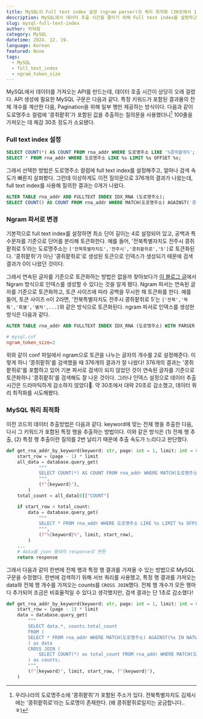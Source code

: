 ```yaml
---
title: MySQL의 Full text index 설정 (ngram parser)과 쿼리 최적화 (30초에서 1초로 줄이기)
description: MySQL에서 데이터 추출 시간을 줄이기 위해 Full text index를 설정하고 쿼리를 최적화한 방법을 설명한다.
slug: mysql-full-text-index
author: 박하람
category: MySQL
datetime: 2024. 12. 19.
language: Korean
featured: None
tags:
  - MySQL
  - full_text_index
  - ngram_token_size
---
```


MySQL에서 데이터를 가져오는 API를 만드는데, 데이터 호출 시간이 상당히 오래 걸렸다. API 생성에 필요한 MySQL 구문은 다음과 같다. 특정 키워드가 포함된 결과물의 전체 개수를 계산한 다음, Pagination을 위해 일부 행만 제공하는 방식이다. 다음과 같이 도로명주소 컬럼에 '콩쥐팥쥐'가 포함된 값을 추출하는 질의문을 사용했더니[^1] 100줄을 가져오는 데 체감 30초 정도가 소요됐다. 

### Full text index 설정

```sql
SELECT COUNT(*) AS COUNT FROM rna_addr WHERE 도로명주소 LIKE '%콩쥐팥쥐%';
SELECT * FROM rna_addr WHERE 도로명주소 LIKE %s LIMIT %s OFFSET %s;
```

그래서 선택한 방법은 도로명주소 컬럼에 full text index를 설정해주고, 얼마나 검색 속도가 빠른지 살펴봤다. 그런데 이상하게도 이전 질의문으로 376개의 결과가 나왔는데, full text index를 사용해 질의한 결과는 0개가 나왔다. 

```sql
ALTER TABLE rna_addr ADD FULLTEXT INDEX IDX_RNA (도로명주소);
SELECT COUNT() AS COUNT FROM rna_addr WHERE MATCH(도로명주소) AGAINST('콩쥐팥쥐' IN NATURAL LANGUAGE MODE);
```

### Ngram 파서로 변경

기본적으로 full text index를 설정하면 최소 단어 길이는 4로 설정되어 있고, 공백과 특수문자를 기준으로 단어를 분리해 토큰화한다. 예를 들어, '전북특별자치도 전주시 콩쥐팥쥐로 5'라는 도로명주소는 `['전북특별자치도','전주시','콩쥐팥쥐로','5']`로 토큰화된다. '콩쥐팥쥐'가 아닌 '콩쥐팥쥐로'로 생성된 토큰으로 인덱스가 생성되기 때문에 검색결과가 0이 나왔던 것이다. 

그래서 연속된 글자를 기준으로 토큰화하는 방법은 없을까 찾아보다가 [이 블로그 글](https://gngsn.tistory.com/163)에서 Ngram 방식으로 인덱스를 생성할 수 있다는 것을 알게 됐다. Ngram 파서는 연속된 글자를 기준으로 토큰화하고, 토큰 사이즈에 따라 공백을 무시한 채 토큰화를 한다. 예를 들어, 토큰 사이즈 n이 2라면, '전북특별자치도 전주시 콩쥐팥쥐로 5'는 `['전북','북특','특별','별자',...]`와 같은 방식으로 토큰화된다. ngram 파서로 인덱스를 생성한 방식은 다음과 같다. 

```sql
ALTER TABLE rna_addr ADD FULLTEXT INDEX IDX_RNA (도로명주소) WITH PARSER ngram;
```

```conf
# mysql.cnf
ngram_token_size=2
```
위와 같이 conf 파일에서 ngram으로 토큰을 나누는 글자의 개수를 2로 설정해준다. 이렇게 하니 '콩쥐팥쥐'를 검색했을 때 376개의 결과가 잘 나왔다! 376개의 결과는 '콩쥐팥쥐로'를 포함하고 있어 기본 파서로 검색이 되지 않았던 것이 연속된 글자를 기준으로 토큰화하니 '콩쥐팥쥐'를 검색해도 잘 나온 것이다. 그러나 인덱스 설정으로 데이터 추출시간은 드라마틱하게 감소하지 않았다🥹. 약 30초에서 대략 20초로 감소했고, 데이터 쿼리 최적화를 시도해봤다. 

### MySQL 쿼리 최적화

이전 코드의 데이터 추출방법은 다음과 같다. keyword에 맞는 전체 행을 추출한 다음, 다시 그 키워드가 포함된 특정 행을 추출하는 방법이다. 이와 같은 방식은 (1) 전체 행 추출, (2) 특정 행 추출이란 질의를 2번 날리기 때문에 추출 속도가 느리다고 판단했다. 

```python
def get_rna_addr_by_keyword(keyword: str, page: int = 1, limit: int = 0):
    start_row = (page - 1) * limit
    all_data = database.query_get(
            """
            SELECT COUNT(*) AS COUNT FROM rna_addr WHERE MATCH(도로명주소) AGAINST(%s IN NATURAL LANGUAGE MODE);
            """,
            (f"{keyword}"),
        )
    total_count = all_data[0]["COUNT"]

    if start_row < total_count:
        data = database.query_get(
            """
            SELECT * FROM rna_addr WHERE 도로명주소 LIKE %s LIMIT %s OFFSET %s;
            """,
            (f"%{keyword}%", limit, start_row),
        )
    ...
    # data를 json 형태의 response로 변환
    return response
```

그래서 다음과 같이 한번에 전체 행과 특정 행 결과를 가져올 수 있는 방법으로 MySQL 구문을 수정했다. 한번에 검색하기 위해 서브 쿼리를 사용했고, 특정 행 결과를 가져오는 data와 전체 행 개수를 가져오는 counts를 `CROSS JOIN`했다. 전체 행 개수가 모든 행마다 추가되어 조금은 비효율적일 수 있다고 생각했지만, 검색 결과는 단 1초로 감소했다! 

```python
def get_rna_addr_by_keyword(keyword: str, page: int = 1, limit: int = 0):
    start_row = (page - 1) * limit
    data = database.query_get(
        """
        SELECT data.*, counts.total_count 
        FROM (
        SELECT * FROM rna_addr WHERE MATCH(도로명주소) AGAINST(%s IN NATURAL LANGUAGE MODE) LIMIT %s OFFSET %s
        ) as data 
        CROSS JOIN (
            SELECT COUNT(*) as total_count FROM rna_addr WHERE MATCH(도로명주소) AGAINST(%s IN NATURAL LANGUAGE MODE)
        ) as counts;
        """,
        (f"{keyword}", limit, start_row, f"{keyword}"),
    )
```

[^1]: 우리나라의 도로명주소에 '콩쥐팥쥐'가 포함된 주소가 있다. 전북특별자치도 김제시에는 '콩쥐팥쥐로'라는 도로명이 존재한다. (왜 콩쥐팥쥐로일지는 궁금합니다..ㅎ)